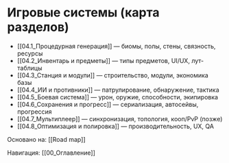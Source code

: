 # Игровые системы (карта разделов)

- [[04.1_Процедурная генерация]] — биомы, полы, стены, связность, ресурсы
- [[04.2_Инвентарь и предметы]] — типы предметов, UI/UX, лут-таблицы
- [[04.3_Станция и модули]] — строительство, модули, экономика базы
- [[04.4_ИИ и противники]] — патрулирование, обнаружение, тактика
- [[04.5_Боевая система]] — урон, оружие, способности, экипировка
- [[04.6_Сохранения и прогресс]] — сериализация, автосейвы, прогрессия
- [[04.7_Мультиплеер]] — синхронизация, топология, кооп/PvP (позже)
- [[04.8_Оптимизация и полировка]] — производительность, UX, QA

Основано на: [[Road map]]

Навигация: [[00_Оглавление]]
